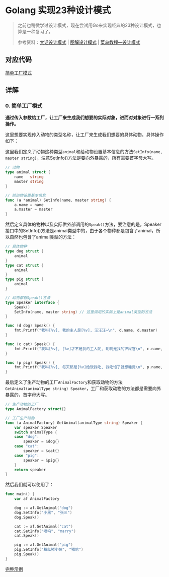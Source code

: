 # Golang 实现23种设计模式

> 之前也稍微学过设计模式，现在尝试用Go来实现经典的23种设计模式，也算是一种复习了。
>
> 参考资料：[大话设计模式](https://book.douban.com/subject/2334288/) | [图解设计模式](https://book.douban.com/subject/26933281/) | [菜鸟教程—设计模式](https://www.runoob.com/design-pattern/design-pattern-tutorial.html)



## 对应代码

[简单工厂模式](pattern/factory-pattern/factory/factory.go)



## 详解

### 0. 简单工厂模式

**通过传入参数给工厂，让工厂来生成我们想要的实际对象，进而对对象进行一系列操作。**

这里想要实现传入动物的类型名称，让工厂来生成我们想要的具体动物。具体操作如下：

这里我们定义了动物这种类型`animal`和给动物设置基本信息的方法`SetInfo(name, master string)`，注意SetInfo()方法是要向外暴露的，所有需要首字母大写。

```go
// 动物
type animal struct {
	name   string
	master string
}

// 给动物设置基本信息
func (a *animal) SetInfo(name, master string) {
	a.name = name
	a.master = master
}
```

然后定义具体的物种以及实际供外部调用的`Speak()`方法，要注意的是，Speaker接口中的SetInfo()方法是animal类型中的，由于各个物种都是包含了animal，所以自然也包含了animal类型的方法：

```go
// 具体物种
type dog struct {
	animal
}
type cat struct {
	animal
}
type pig struct {
	animal
}

// 动物都有Speak()方法
type Speaker interface {
	Speak()
	SetInfo(name, master string) // 这里调用的实际上是animal类型的方法
}

func (d dog) Speak() {
	fmt.Printf("我叫[%v], 我的主人是[%v], 汪汪汪~\n", d.name, d.master)
}

func (c cat) Speak() {
	fmt.Printf("我叫[%v], [%v]才不是我的主人呢, 明明是我的铲屎官\n", c.name, c.master)
}

func (p pig) Speak() {
	fmt.Printf("我叫[%v], 每天都是[%v]给饭我吃, 我吃饱了就想睡觉\n", p.name, p.master)
}
```

最后定义了生产动物的工厂`AnimalFactory`和获取动物的方法`GetAnimal(animalType string) Speaker`，工厂和获取动物的方法都是需要向外暴露的，首字母大写。

```go
// 生产动物的工厂
type AnimalFactory struct{}

// 工厂生产动物
func (a AnimalFactory) GetAnimal(animalType string) Speaker {
	var speaker Speaker
	switch animalType {
	case "dog":
		speaker = &dog{}
	case "cat":
		speaker = &cat{}
	case "pig":
		speaker = &pig{}
	}
	return speaker
}
```

然后我们就可以使用了：

```go
func main() {
	var af AnimalFactory

	dog := af.GetAnimal("dog")
	dog.SetInfo("小黑", "张三")
	dog.Speak()

	cat := af.GetAnimal("cat")
	cat.SetInfo("喵呜", "marry")
	cat.Speak()

	pig := af.GetAnimal("pig")
	pig.SetInfo("粉红猪小妹", "猪倌")
	pig.Speak()
}
```

[完整示例](pattern/factory-pattern/factory/factory.go)

